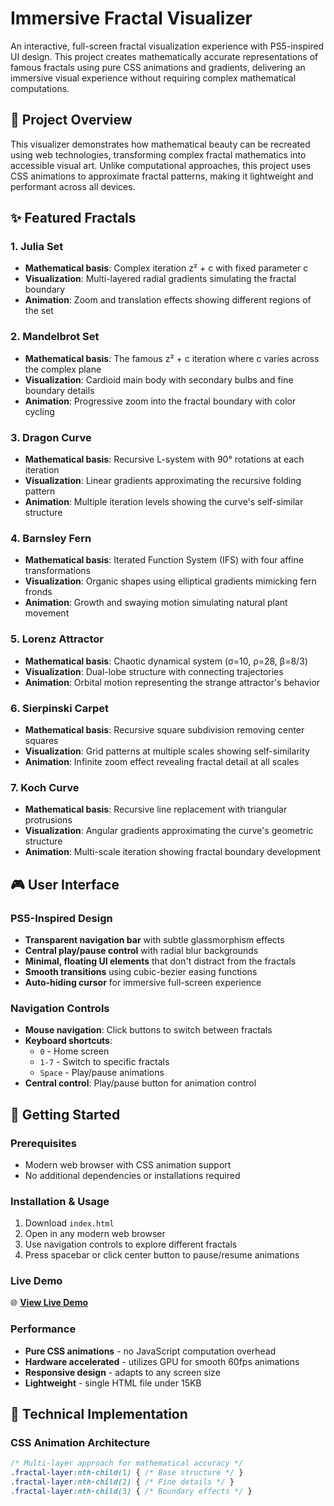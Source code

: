 # Immersive Fractal Visualizer

An interactive, full-screen fractal visualization experience with PS5-inspired UI design. This project creates mathematically accurate representations of famous fractals using pure CSS animations and gradients, delivering an immersive visual experience without requiring complex mathematical computations.

## 🎯 Project Overview

This visualizer demonstrates how mathematical beauty can be recreated using web technologies, transforming complex fractal mathematics into accessible visual art. Unlike computational approaches, this project uses CSS animations to approximate fractal patterns, making it lightweight and performant across all devices.

## ✨ Featured Fractals

### 1. **Julia Set**
- **Mathematical basis**: Complex iteration z² + c with fixed parameter c
- **Visualization**: Multi-layered radial gradients simulating the fractal boundary
- **Animation**: Zoom and translation effects showing different regions of the set

### 2. **Mandelbrot Set** 
- **Mathematical basis**: The famous z² + c iteration where c varies across the complex plane
- **Visualization**: Cardioid main body with secondary bulbs and fine boundary details
- **Animation**: Progressive zoom into the fractal boundary with color cycling

### 3. **Dragon Curve**
- **Mathematical basis**: Recursive L-system with 90° rotations at each iteration
- **Visualization**: Linear gradients approximating the recursive folding pattern
- **Animation**: Multiple iteration levels showing the curve's self-similar structure

### 4. **Barnsley Fern**
- **Mathematical basis**: Iterated Function System (IFS) with four affine transformations
- **Visualization**: Organic shapes using elliptical gradients mimicking fern fronds
- **Animation**: Growth and swaying motion simulating natural plant movement

### 5. **Lorenz Attractor**
- **Mathematical basis**: Chaotic dynamical system (σ=10, ρ=28, β=8/3)
- **Visualization**: Dual-lobe structure with connecting trajectories
- **Animation**: Orbital motion representing the strange attractor's behavior

### 6. **Sierpinski Carpet**
- **Mathematical basis**: Recursive square subdivision removing center squares
- **Visualization**: Grid patterns at multiple scales showing self-similarity
- **Animation**: Infinite zoom effect revealing fractal detail at all scales

### 7. **Koch Curve**
- **Mathematical basis**: Recursive line replacement with triangular protrusions
- **Visualization**: Angular gradients approximating the curve's geometric structure
- **Animation**: Multi-scale iteration showing fractal boundary development

## 🎮 User Interface

### PS5-Inspired Design
- **Transparent navigation bar** with subtle glassmorphism effects
- **Central play/pause control** with radial blur backgrounds
- **Minimal, floating UI elements** that don't distract from the fractals
- **Smooth transitions** using cubic-bezier easing functions
- **Auto-hiding cursor** for immersive full-screen experience

### Navigation Controls
- **Mouse navigation**: Click buttons to switch between fractals
- **Keyboard shortcuts**: 
  - `0` - Home screen
  - `1-7` - Switch to specific fractals
  - `Space` - Play/pause animations
- **Central control**: Play/pause button for animation control

## 🚀 Getting Started

### Prerequisites
- Modern web browser with CSS animation support
- No additional dependencies or installations required

### Installation & Usage
1. Download `index.html`
2. Open in any modern web browser
3. Use navigation controls to explore different fractals
4. Press spacebar or click center button to pause/resume animations

### Live Demo
🌐 **[View Live Demo](https://bxant.github.io/immersive-fractal-gallery/)**

### Performance
- **Pure CSS animations** - no JavaScript computation overhead
- **Hardware accelerated** - utilizes GPU for smooth 60fps animations
- **Responsive design** - adapts to any screen size
- **Lightweight** - single HTML file under 15KB

## 🎨 Technical Implementation

### CSS Animation Architecture
```css
/* Multi-layer approach for mathematical accuracy */
.fractal-layer:nth-child(1) { /* Base structure */ }
.fractal-layer:nth-child(2) { /* Fine details */ }
.fractal-layer:nth-child(3) { /* Boundary effects */ }
